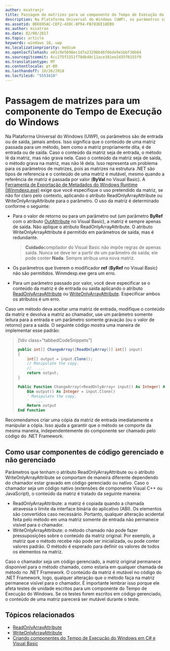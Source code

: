 ```yaml
---
author: msatranjr
title: Passagem de matrizes para um componente do Tempo de Execução do Windows
description: Na Plataforma Universal do Windows (UWP), os parâmetros são de entrada ou de saída, jamais ambos. Isso significa que o conteúdo de uma matriz passada para um método, bem como a matriz propriamente dita, é de entrada ou de saída.
ms.assetid: 8DE695AC-CEF2-438C-8F94-FB783EE18EB9
ms.author: misatran
ms.date: 02/08/2017
ms.topic: article
keywords: windows 10, uwp
ms.localizationpriority: medium
ms.openlocfilehash: e01c9e5698ec1d7a23298b46f6bde9e1bbf36b04
ms.sourcegitcommit: 6cc275f2151f78db40c11ace381ee2d35f0155f9
ms.translationtype: MT
ms.contentlocale: pt-BR
ms.lasthandoff: 10/26/2018
ms.locfileid: "5553410"
---
```

# <a name="passing-arrays-to-a-windows-runtime-component"></a>Passagem de matrizes para um componente do Tempo de Execução do Windows




Na Plataforma Universal do Windows (UWP), os parâmetros são de entrada ou de saída, jamais ambos. Isso significa que o conteúdo de uma matriz passada para um método, bem como a matriz propriamente dita, é de entrada ou de saída. Caso o conteúdo da matriz seja de entrada, o método lê da matriz, mas não grava nela. Caso o conteúdo da matriz seja de saída, o método grava na matriz, mas não lê dela. Isso representa um problema para os parâmetros de matrizes, pois as matrizes na estrutura .NET são tipos de referencia e o conteúdo de uma matriz é mutável, mesmo quando a referência de matriz é passada por valor (**ByVal** no Visual Basic). A [Ferramenta de Exportação de Metadados do Windows Runtime (Winmdexp.exe)](https://msdn.microsoft.com/library/hh925576.aspx) exige que você especifique o uso pretendido da matriz, se não for claro pelo contexto, aplicando o atributo ReadOnlyArrayAttribute ou WriteOnlyArrayAttribute para o parâmetro. O uso da matriz é determinado conforme o seguinte:

-   Para o valor de retorno ou para um parâmetro out (um parâmetro **ByRef** com o atributo [OutAttribute](https://msdn.microsoft.com/library/system.runtime.interopservices.outattribute.aspx) no Visual Basic), a matriz é sempre apenas de saída. Não aplique o atributo ReadOnlyArrayAttribute. O atributo WriteOnlyArrayAttribute é permitido em parâmetros de saída, mas é redundante.

    > **Cuidado**compilador do Visual Basic não impõe regras de apenas saída. Nunca se deve ler a partir de um parâmetro de saída; ele pode conter **Nada**. Sempre atribua uma nova matriz.
 
-   Os parâmetros que tiverem o modificador **ref** (**ByRef** no Visual Basic) não são permitidos. Winmdexp.exe gera um erro.
-   Para um parâmetro passado por valor, você deve especificar se o conteúdo da matriz é de entrada ou saída aplicando o atributo [ReadOnlyArrayAttribute](https://msdn.microsoft.com/library/system.runtime.interopservices.windowsruntime.readonlyarrayattribute.aspx) ou [WriteOnlyArrayAttribute](https://msdn.microsoft.com/library/system.runtime.interopservices.windowsruntime.writeonlyarrayattribute.aspx). Especificar ambos os atributos é um erro.

Caso um método deva aceitar uma matriz de entrada, modifique o conteúdo da matriz e devolva a matriz ao chamador, use um parâmetro somente leitura para a entrada e um parâmetro somente gravação (ou o valor de retorno) para a saída. O seguinte código mostra uma maneira de implementar esse padrão:

> [!div class="tabbedCodeSnippets"]
> ```csharp
> public int[] ChangeArray([ReadOnlyArray()] int[] input)
> {
>     int[] output = input.Clone();
>     // Manipulate the copy.
>     //   ...
>     return output;
> }
> ```
> ```vb
> Public Function ChangeArray(<ReadOnlyArray> input() As Integer) As Integer()
>     Dim output() As Integer = input.Clone()
>     ' Manipulate the copy.
>     '   ...
>     Return output
> End Function
> ```

Recomendamos criar uma cópia da matriz de entrada imediatamente e manipular a cópia. Isso ajuda a garantir que o método se comporte da mesma maneira, independentemente do componente ser chamado pelo código do .NET Framework.

## <a name="using-components-from-managed-and-unmanaged-code"></a>Como usar componentes de código gerenciado e não gerenciado


Parâmetros que tenham o atributo ReadOnlyArrayAttribute ou o atributo WriteOnlyArrayAttribute se comportam de maneira diferente dependendo do chamador estar gravado em código gerenciado ou nativo. Caso o chamador seja um código nativo (extensões de componente Visual C++ ou JavaScript), o conteúdo da matriz é tratado da seguinte maneira:

-   ReadOnlyArrayAttribute: a matriz é copiada quando a chamada atravessa o limite da interface binária do aplicativo (ABI). Os elementos são convertidos caso necessário. Portanto, qualquer alteração acidental feita pelo método em uma matriz somente de entrada não permanece visível para o chamador.
-   WriteOnlyArrayAttribute: o método chamado não pode fazer pressuposições sobre o conteúdo da matriz original. Por exemplo, a matriz que o método recebe não pode ser inicializada, ou pode conter valores padrão. O método é esperado para definir os valores de todos os elementos na matriz.

Caso o chamador seja um código gerenciado, a matriz original permanece disponível para o método chamado, como estaria em qualquer chamada de método no .NET Framework. O conteúdo da matriz é mutável no código do .NET Framework, logo, qualquer alteração que o método faça na matriz permanece visível para o chamador. É importante lembrar isso porque ele afeta testes de unidade escritos para um componente do Tempo de Execução do Windows. Se os testes forem escritos em código gerenciado, o conteúdo de uma matriz parecerá ser mutável durante o teste.

## <a name="related-topics"></a>Tópicos relacionados

* [ReadOnlyArrayAttribute](https://msdn.microsoft.com/library/system.runtime.interopservices.windowsruntime.readonlyarrayattribute.aspx)
* [WriteOnlyArrayAttribute](https://msdn.microsoft.com/library/system.runtime.interopservices.windowsruntime.writeonlyarrayattribute.aspx)
* [Criando componentes do Tempo de Execução do Windows em C# e Visual Basic](creating-windows-runtime-components-in-csharp-and-visual-basic.md)
